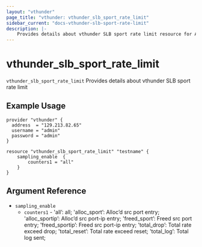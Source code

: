 ```yaml
---
layout: "vthunder"
page_title: "vthunder: vthunder_slb_sport_rate_limit"
sidebar_current: "docs-vthunder-slb-sport-rate-limit"
description: |-
    Provides details about vthunder SLB sport rate limit resource for A10
---
```


# vthunder\_slb\_sport\_rate\_limit

`vthunder_slb_sport_rate_limit` Provides details about vthunder SLB sport rate limit
## Example Usage


```hcl
provider "vthunder" {
  address  = "129.213.82.65"
  username = "admin"
  password = "admin"
}

resource "vthunder_slb_sport_rate_limit" "testname" {
	sampling_enable  {
	    counters1 = "all"
	}
}
```

## Argument Reference

* `sampling_enable`
    * `counters1` - 'all’: all; 'alloc_sport’: Alloc’d src port entry; 'alloc_sportip’: Alloc’d src port-ip entry; 'freed_sport’: Freed src port entry; 'freed_sportip’: Freed src port-ip entry; 'total_drop’: Total rate exceed drop; 'total_reset’: Total rate exceed reset; 'total_log’: Total log sent;




